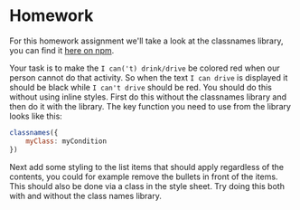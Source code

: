 # Homework

For this homework assignment we'll take a look at the classnames library, you can find it [here on npm](https://www.npmjs.com/package/classnames).

Your task is to make the `I can('t) drink/drive` be colored red when our person cannot do that activity. So when the text `I can drive` is displayed it should be black while `I can't drive` should be red.  You should do this without using inline styles.  First do this without the classnames library and then do it with the library.  The key function you need to use from the library looks like this:

``` javascript
classnames({
    myClass: myCondition
})
```

Next add some styling to the list items that should apply regardless of the contents, you could for example remove the bullets in front of the items.  This should also be done via a class in the style sheet.  Try doing this both with and without the class names library.